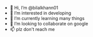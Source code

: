 - 👋 Hi, I’m @bilalkhann01
- 👀 I’m interested in developing
- 🌱 I’m currently learning many things
- 💞️ I’m looking to collaborate on google
- 📫 plz don't reach me

<!---
bilalkhann01/bilalkhann01 is a ✨ special ✨ repository because its `README.md` (this file) appears on your GitHub profile.
You can click the Preview link to take a look at your changes.
--->

